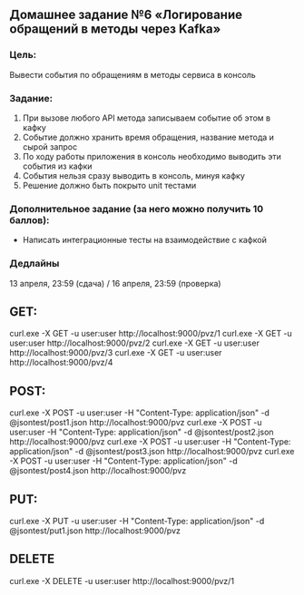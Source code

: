 ## Домашнее задание №6 «Логирование обращений в методы через Kafka»
### Цель:

Вывести события по обращениям в методы сервиса в консоль

### Задание:

1. При вызове любого API метода записываем событие об этом в кафку
2. Событие должно хранить время обращения, название метода и сырой запрос
3. По ходу работы приложения в консоль необходимо выводить эти события из кафки
4. События нельзя сразу выводить в консоль, минуя кафку
5. Решение должно быть покрыто unit тестами

### Дополнительное задание (за него можно получить 10 баллов):

- Написать интеграционные тесты на взаимодействие с кафкой

### Дедлайны
13 апреля, 23:59 (сдача) / 16 апреля, 23:59 (проверка)


## GET:
curl.exe -X GET -u user:user http://localhost:9000/pvz/1
curl.exe -X GET -u user:user http://localhost:9000/pvz/2
curl.exe -X GET -u user:user http://localhost:9000/pvz/3
curl.exe -X GET -u user:user http://localhost:9000/pvz/4

## POST:
curl.exe -X POST -u user:user -H "Content-Type: application/json" -d @jsontest/post1.json http://localhost:9000/pvz 
curl.exe -X POST -u user:user -H "Content-Type: application/json" -d @jsontest/post2.json http://localhost:9000/pvz 
curl.exe -X POST -u user:user -H "Content-Type: application/json" -d @jsontest/post3.json http://localhost:9000/pvz 
curl.exe -X POST -u user:user -H "Content-Type: application/json" -d @jsontest/post4.json http://localhost:9000/pvz

## PUT:
curl.exe -X PUT -u user:user -H "Content-Type: application/json" -d @jsontest/put1.json http://localhost:9000/pvz

## DELETE
curl.exe -X DELETE -u user:user http://localhost:9000/pvz/1